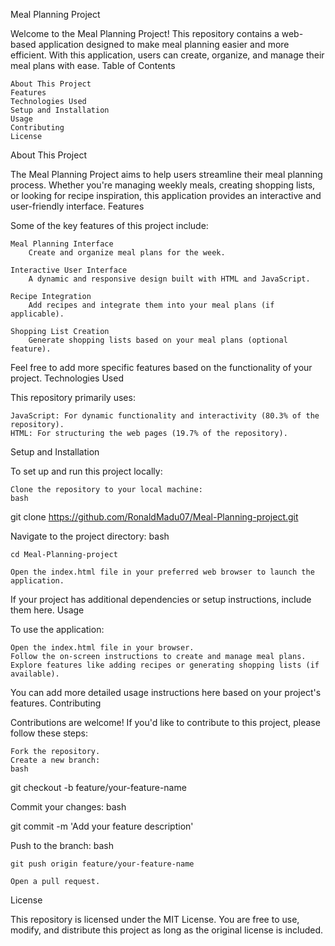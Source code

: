 Meal Planning Project

Welcome to the Meal Planning Project! This repository contains a web-based application designed to make meal planning easier and more efficient. With this application, users can create, organize, and manage their meal plans with ease.
Table of Contents

    About This Project
    Features
    Technologies Used
    Setup and Installation
    Usage
    Contributing
    License

About This Project

The Meal Planning Project aims to help users streamline their meal planning process. Whether you're managing weekly meals, creating shopping lists, or looking for recipe inspiration, this application provides an interactive and user-friendly interface.
Features

Some of the key features of this project include:

    Meal Planning Interface
        Create and organize meal plans for the week.

    Interactive User Interface
        A dynamic and responsive design built with HTML and JavaScript.

    Recipe Integration
        Add recipes and integrate them into your meal plans (if applicable).

    Shopping List Creation
        Generate shopping lists based on your meal plans (optional feature).

Feel free to add more specific features based on the functionality of your project.
Technologies Used

This repository primarily uses:

    JavaScript: For dynamic functionality and interactivity (80.3% of the repository).
    HTML: For structuring the web pages (19.7% of the repository).

Setup and Installation

To set up and run this project locally:

    Clone the repository to your local machine:
    bash

git clone https://github.com/RonaldMadu07/Meal-Planning-project.git

Navigate to the project directory:
bash

    cd Meal-Planning-project

    Open the index.html file in your preferred web browser to launch the application.

If your project has additional dependencies or setup instructions, include them here.
Usage

To use the application:

    Open the index.html file in your browser.
    Follow the on-screen instructions to create and manage meal plans.
    Explore features like adding recipes or generating shopping lists (if available).

You can add more detailed usage instructions here based on your project's features.
Contributing

Contributions are welcome! If you'd like to contribute to this project, please follow these steps:

    Fork the repository.
    Create a new branch:
    bash

git checkout -b feature/your-feature-name

Commit your changes:
bash

git commit -m 'Add your feature description'

Push to the branch:
bash

    git push origin feature/your-feature-name

    Open a pull request.

License

This repository is licensed under the MIT License. You are free to use, modify, and distribute this project as long as the original license is included.
